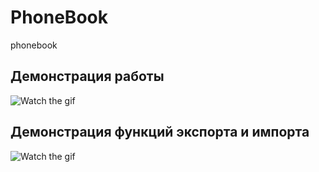 # PhoneBook
phonebook
## Демонстрация работы
![Watch the gif](https://github.com/MaksimPodtynnikov/imgs/blob/main/test.gif)
## Демонстрация функций экспорта и импорта
![Watch the gif](https://github.com/MaksimPodtynnikov/imgs/blob/main/test2.gif)
